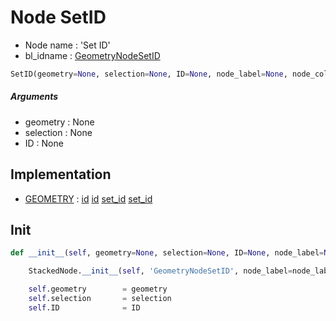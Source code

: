 # Node SetID

- Node name : 'Set ID'
- bl_idname : [GeometryNodeSetID](https://docs.blender.org/api/current/bpy.types.GeometryNodeSetID.html)


``` python
SetID(geometry=None, selection=None, ID=None, node_label=None, node_color=None)
```
##### Arguments

- geometry : None
- selection : None
- ID : None

## Implementation

- [GEOMETRY](/docs/GeoNodes/socket_GEOMETRY.md) : [id](/docs/GeoNodes/socket_GEOMETRY.md#id) [id](/docs/GeoNodes/socket_GEOMETRY.md#id) [set_id](/docs/GeoNodes/socket_GEOMETRY.md#set_id) [set_id](/docs/GeoNodes/socket_GEOMETRY.md#set_id)

## Init

``` python
def __init__(self, geometry=None, selection=None, ID=None, node_label=None, node_color=None):

    StackedNode.__init__(self, 'GeometryNodeSetID', node_label=node_label, node_color=node_color)

    self.geometry        = geometry
    self.selection       = selection
    self.ID              = ID
```
